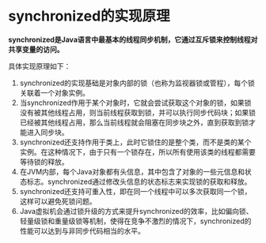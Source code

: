 # synchronized的实现原理

**synchronized是Java语言中最基本的线程同步机制，它通过互斥锁来控制线程对共享变量的访问。**

具体实现原理如下：

1. synchronized的实现基础是对象内部的锁（也称为监视器锁或管程），每个锁关联着一个对象实例。
2. 当synchronized作用于某个对象时，它就会尝试获取这个对象的锁，如果锁没有被其他线程占用，则当前线程获取到锁，并可以执行同步代码块；如果锁已经被其他线程占用，那么当前线程就会阻塞在同步块之外，直到获取到锁才能进入同步块。
3. synchronized还支持作用于类上，此时它锁住的是整个类，而不是类的某个实例。在这种情况下，由于只有一个锁存在，所以所有使用该类的线程都需要等待锁的释放。
4. 在JVM内部，每个Java对象都有头信息，其中包含了对象的一些元信息和状态标志。synchronized通过修改头信息的状态标志来实现锁的获取和释放。
5. synchronized还支持可重入性，即在同一个线程中可以多次获取同一个锁，这样可以避免死锁问题。
6. Java虚拟机会通过锁升级的方式来提升synchronized的效率，比如偏向锁、轻量级锁和重量级锁等机制，使得在竞争不激烈的情况下，synchronized的性能可以达到与非同步代码相当的水平。
